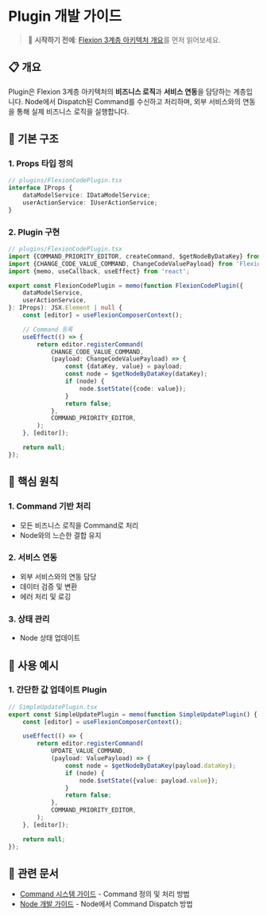 # Plugin 개발 가이드

> 📖 **시작하기 전에**: [Flexion 3계층 아키텍처 개요](./02-architecture-overview.md)를 먼저 읽어보세요.

## 📋 개요

Plugin은 Flexion 3계층 아키텍처의 **비즈니스 로직**과 **서비스 연동**을 담당하는 계층입니다. Node에서 Dispatch된 Command를 수신하고 처리하며, 외부 서비스와의 연동을 통해 실제 비즈니스 로직을 실행합니다.

## 🔧 기본 구조

### 1. Props 타입 정의

```typescript
// plugins/FlexionCodePlugin.tsx
interface IProps {
    dataModelService: IDataModelService;
    userActionService: IUserActionService;
}
```

### 2. Plugin 구현

```typescript
// plugins/FlexionCodePlugin.tsx
import {COMMAND_PRIORITY_EDITOR, createCommand, $getNodeByDataKey} from 'flexion';
import {CHANGE_CODE_VALUE_COMMAND, ChangeCodeValuePayload} from 'FlexionNode';
import {memo, useCallback, useEffect} from 'react';

export const FlexionCodePlugin = memo(function FlexionCodePlugin({
    dataModelService,
    userActionService,
}: IProps): JSX.Element | null {
    const [editor] = useFlexionComposerContext();

    // Command 등록
    useEffect(() => {
        return editor.registerCommand(
            CHANGE_CODE_VALUE_COMMAND,
            (payload: ChangeCodeValuePayload) => {
                const {dataKey, value} = payload;
                const node = $getNodeByDataKey(dataKey);
                if (node) {
                    node.$setState({code: value});
                }
                return false;
            },
            COMMAND_PRIORITY_EDITOR,
        );
    }, [editor]);

    return null;
});
```

## 🎯 핵심 원칙

### 1. Command 기반 처리
- 모든 비즈니스 로직을 Command로 처리
- Node와의 느슨한 결합 유지

### 2. 서비스 연동
- 외부 서비스와의 연동 담당
- 데이터 검증 및 변환
- 에러 처리 및 로깅

### 3. 상태 관리
- Node 상태 업데이트

## 📝 사용 예시

### 1. 간단한 값 업데이트 Plugin

```typescript
// SimpleUpdatePlugin.tsx
export const SimpleUpdatePlugin = memo(function SimpleUpdatePlugin() {
    const [editor] = useFlexionComposerContext();

    useEffect(() => {
        return editor.registerCommand(
            UPDATE_VALUE_COMMAND,
            (payload: ValuePayload) => {
                const node = $getNodeByDataKey(payload.dataKey);
                if (node) {
                    node.$setState({value: payload.value});
                }
                return false;
            },
            COMMAND_PRIORITY_EDITOR,
        );
    }, [editor]);

    return null;
});
```

## 🔗 관련 문서

- [Command 시스템 가이드](./06-command-system.md) - Command 정의 및 처리 방법
- [Node 개발 가이드](./04-node-development.md) - Node에서 Command Dispatch 방법
